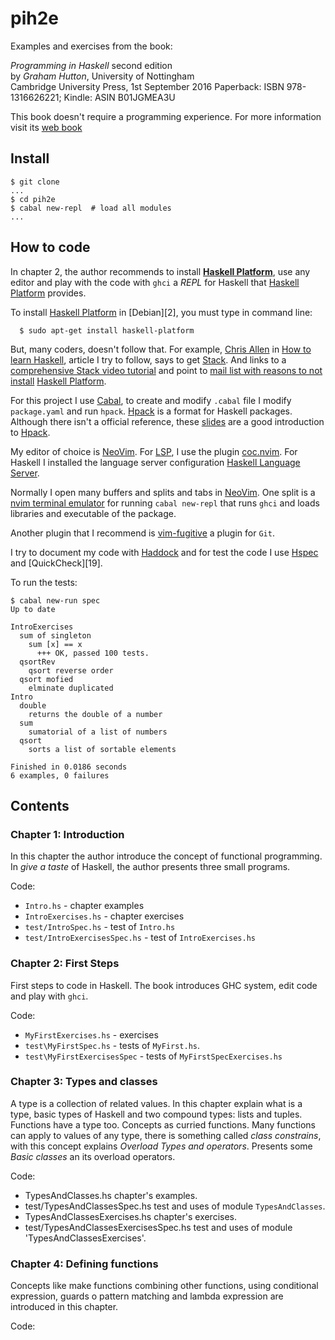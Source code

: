# pih2e

Examples and exercises from the book:

  *Programming in Haskell* second edition  
  by *Graham Hutton*, University of Nottingham  
  Cambridge University Press, 1st September 2016
  Paperback: ISBN 978-1316626221; Kindle: ASIN B01JGMEA3U

This book doesn't require a programming experience. For more information visit its
[web book][1]

[1]: (http://www.cs.nott.ac.uk/~pszgmh/pih.html).

## Install

~~~
$ git clone 
...
$ cd pih2e 
$ cabal new-repl  # load all modules
...
~~~

## How to code

In chapter 2, the author recommends to install **[Haskell Platform][1]**,
use any editor and play with the code with `ghci` a *REPL* for Haskell
that [Haskell Platform][1] provides.

To install [Haskell Platform][1] in [Debian][2], you must type in command line:

~~~
  $ sudo apt-get install haskell-platform
~~~

But, many coders, doesn't follow that. For example, [Chris Allen][3] in [How
to learn Haskell][4], article I try to follow, says to get [Stack][5].
And links to a [comprehensive Stack video tutorial][6] and point to [mail list
with reasons to not install][7] [Haskell Platform][1].

For this project I use [Cabal][8], to create and modify `.cabal` file I
modify `package.yaml` and run `hpack`. [Hpack][9] is a format for Haskell
packages. Although there isn't a official reference, these [slides][10]
are a good introduction to [Hpack][9].

My editor of choice is [NeoVim][11]. For [LSP][12], I use the plugin
[coc.nvim][13]. For Haskell I installed the language server configuration
[Haskell Language Server][14].

Normally I open many buffers and splits and tabs in [NeoVim][11]. One 
split is a [nvim terminal emulator][15] for running `cabal new-repl` 
that runs `ghci` and loads libraries and executable of the package.

Another plugin that I recommend is [vim-fugitive][16] a plugin for `Git`.

I try to document my code with [Haddock][17] and for test the code I use
[Hspec][18] and [QuickCheck][19].

To run the tests:

~~~
$ cabal new-run spec
Up to date

IntroExercises
  sum of singleton
    sum [x] == x
      +++ OK, passed 100 tests.
  qsortRev
    qsort reverse order
  qsort mofied
    elminate duplicated
Intro
  double
    returns the double of a number
  sum
    sumatorial of a list of numbers
  qsort
    sorts a list of sortable elements

Finished in 0.0186 seconds
6 examples, 0 failures
~~~

[3]: https://github.com/bitemyapp
[4]: https://github.com/bitemyapp/learnhaskell
[5]: https://docs.haskellstack.org/en/stable/README/
[6]: https://youtu.be/sRonIB8ZStw
[7]: https://mail.haskell.org/pipermail/haskell-community/2015-September/000014.html
[8]: <https://www.haskell.org/cabal/> "Cabal: Common Architecture for Building Application and Libraries"
[9]: https://github.com/sol/hpack#readme
[10]: http://typeful.net/talks/hpack "Haskell Singapore meetup" 
[11]: https://neovim.io
[12]: https://langserver.org
[13]: https://github.com/neoclide/coc.nvim
[14]: https://github.com/haskell/haskell-language-server
[15]: https://neovim.io/doc/user/nvim_terminal_emulator.html
[16]: https://github.com/tpope/vim-fugitive
[17]: https://www.haskell.org/haddock/
[18]: https://hspec.github.io/
[17]: https://hackage.haskell.org/package/QuickCheck


## Contents

### Chapter 1: Introduction

In this chapter the author introduce the concept of functional programming.
In *give a taste* of Haskell, the author presents three small programs.

Code:
* `Intro.hs` - chapter examples
* `IntroExercises.hs` - chapter exercises
* `test/IntroSpec.hs` - test of `Intro.hs`
* `test/IntroExercisesSpec.hs` - test of `IntroExercises.hs`

### Chapter 2: First Steps

First steps to code in Haskell. The book introduces GHC system, edit code and
play with `ghci`.

Code:
* `MyFirstExercises.hs` - exercises
* `test\MyFirstSpec.hs` - tests of `MyFirst.hs`.
* `test\MyFirstExercisesSpec` - tests of `MyFirstSpecExercises.hs`

### Chapter 3: Types and classes

A type is a collection of related values. In this chapter explain
what is a type, basic types of Haskell and two compound types: lists
and tuples. Functions have a type too. Concepts as curried functions.
Many functions can apply to values of any type, there is something
called *class constrains*, with this concept explains *Overload Types
and operators*.  Presents some *Basic classes* an its overload
operators.

Code:
* TypesAndClasses.hs chapter's examples.
* test/TypesAndClassesSpec.hs test and uses of module `TypesAndClasses`.
* TypesAndClassesExercises.hs chapter's exercises.
* test/TypesAndClassesExercisesSpec.hs test and uses of module 'TypesAndClassesExercises'.

### Chapter 4: Defining functions

Concepts like make functions combining other functions,
using conditional expression, guards o pattern matching and lambda
expression are introduced in this chapter.

Code:
